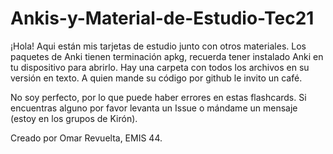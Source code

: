 # Ankis-y-Material-de-Estudio-Tec21
¡Hola! Aqui están mis tarjetas de estudio junto con otros materiales. 
Los paquetes de Anki tienen terminación apkg, recuerda tener instalado Anki en tu dispositivo para abrirlo. Hay una carpeta con todos los archivos en su versión en texto. A quien mande su código por github le invito un café.

No soy perfecto, por lo que puede haber errores en estas flashcards. Si encuentras alguno  por favor levanta un Issue o mándame un mensaje (estoy en los grupos de Kirón). 

Creado por Omar Revuelta, EMIS 44.
